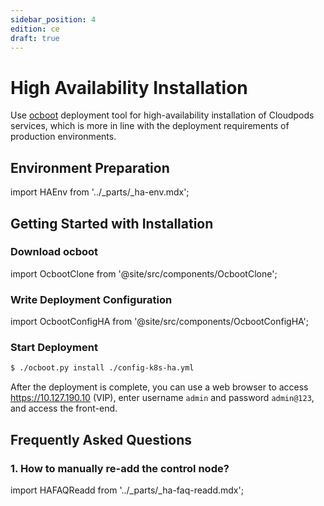 ```yaml
---
sidebar_position: 4
edition: ce
draft: true
---
```


# High Availability Installation

Use [ocboot](https://github.com/yunionio/ocboot) deployment tool for high-availability installation of Cloudpods services, which is more in line with the deployment requirements of production environments.

## Environment Preparation

import HAEnv from '../_parts/_ha-env.mdx';

<HAEnv />

## Getting Started with Installation

### Download ocboot

import OcbootClone from '@site/src/components/OcbootClone';

<OcbootClone />

### Write Deployment Configuration

import OcbootConfigHA from '@site/src/components/OcbootConfigHA';

<OcbootConfigHA productVersion='CMP' />

### Start Deployment

```bash
$ ./ocboot.py install ./config-k8s-ha.yml
```

After the deployment is complete, you can use a web browser to access https://10.127.190.10 (VIP), enter username `admin` and password `admin@123`, and access the front-end.

## Frequently Asked Questions

### 1. How to manually re-add the control node?

import HAFAQReadd from '../_parts/_ha-faq-readd.mdx';

<HAFAQReadd />
